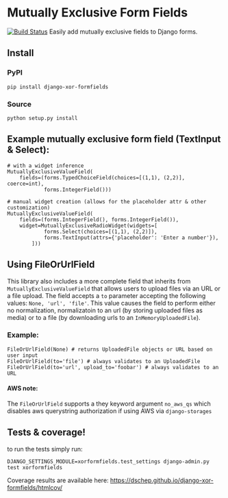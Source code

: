# Mutually Exclusive Form Fields
[![Build Status](https://travis-ci.org/dschep/django-xor-formfields.svg?branch=master)](https://travis-ci.org/dschep/django-xor-formfields)
Easily add mutually exclusive fields to Django forms.
## Install
### PyPI
```
pip install django-xor-formfields
```

### Source
```
python setup.py install
```

## Example mutually exclusive form field (TextInput & Select):
```
# with a widget inference
MutuallyExclusiveValueField(
    fields=(forms.TypedChoiceField(choices=[(1,1), (2,2)], coerce=int),
            forms.IntegerField()))

# manual widget creation (allows for the placeholder attr & other customization)
MutuallyExclusiveValueField(
    fields=(forms.IntegerField(), forms.IntegerField()),
    widget=MutuallyExclusiveRadioWidget(widgets=[
            forms.Select(choices=[(1,1), (2,2)]),
            forms.TextInput(attrs={'placeholder': 'Enter a number'}),
        ]))
```

## Using FileOrUrlField
This library also includes a more complete field that inherits from
`MutuallyExclusiveValueField` that allows users to upload files via an URL or a
file upload. The field accepts a `to` parameter accepting the following values:
`None, 'url', 'file'`. This value causes the field to perform either no
normalization, normalizatoin to an url (by storing uploaded files as media) or
to a file (by downloading urls to an `InMemoryUploadedFile`).
### Example:
```
FileOrUrlField(None) # returns UploadedFile objects or URL based on user input
FileOrUrlField(to='file') # always validates to an UploadedFile
FileOrUrlField(to='url', upload_to='foobar') # always validates to an URL
```
#### AWS note:
The `FileOrUrlField` supports a they keyword argument `no_aws_qs` which
disables aws querystring authorization if using AWS via `django-storages`

## Tests & coverage!
to run the tests simply run:
```
DJANGO_SETTINGS_MODULE=xorformfields.test_settings django-admin.py test xorformfields
```

Coverage results are available here: https://dschep.github.io/django-xor-formfields/htmlcov/
